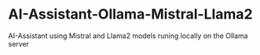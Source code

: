 # AI-Assistant-Ollama-Mistral-Llama2
AI-Assistant using Mistral and Llama2 models runing locally on the Ollama server
